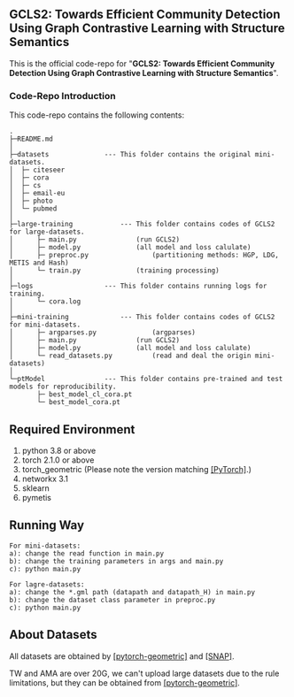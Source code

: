 ## GCLS2: Towards Efficient Community Detection Using Graph Contrastive Learning with Structure Semantics

This is the official code-repo for "**GCLS2: Towards Efficient Community Detection Using Graph Contrastive Learning with Structure Semantics**". 

### Code-Repo Introduction

This code-repo contains the following contents:

```
.
├─README.md
│
├─datasets				--- This folder contains the original mini-datasets. 
│  ├─ citeseer
│  ├─ cora
│  ├─ cs
│  ├─ email-eu
│  ├─ photo
│  └─ pubmed
│
├─large-training			--- This folder contains codes of GCLS2 for large-datasets.		
│      ├─ main.py				(run GCLS2)
│      ├─ model.py				(all model and loss calulate)
│      ├─ preproc.py				(partitioning methods: HGP, LDG, METIS and Hash)
│      └─ train.py				(training processing)
│
├─logs					--- This folder contains running logs for training.			
│      └─ cora.log
│
├─mini-training				--- This folder contains codes of GCLS2 for mini-datasets.	
│      ├─ argparses.py				(argparses)
│      ├─ main.py				(run GCLS2)
│      ├─ model.py				(all model and loss calulate)
│      └─ read_datasets.py			(read and deal the origin mini-datasets)
│
└─ptModel				--- This folder contains pre-trained and test models for reproducibility.	
       ├─ best_model_cl_cora.pt
       └─ best_model_cora.pt

```

## Required Environment

1. python 3.8 or above
2. torch 2.1.0 or above
3. torch_geometric (Please note the version matching [[PyTorch]](https://pytorch.org/get-started/previous-versions/).)
4. networkx 3.1
5. sklearn
6. pymetis

## Running Way

```
For mini-datasets:
a): change the read function in main.py
b): change the training parameters in args and main.py
c): python main.py

For lagre-datasets:
a): change the *.gml path (datapath and datapath_H) in main.py
b): change the dataset class parameter in preproc.py
c): python main.py
```

## About Datasets

All datasets are obtained by [[pytorch-geometric]](https://pytorch-geometric.readthedocs.io/en/latest/cheatsheet/data_cheatsheet.html) and [[SNAP]](https://snap.stanford.edu/data/#socnets). 

TW and AMA are over 20G, we can't upload large datasets due to the rule limitations, but they can be obtained from [[pytorch-geometric]](https://pytorch-geometric.readthedocs.io/en/latest/cheatsheet/data_cheatsheet.html).



#### 

